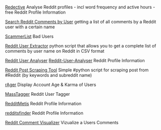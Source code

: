 
[Redective](https://www.redective.com/)
Analyse Reddit profiles - incl word frequency and active hours - free
Reddit Profile Information

[Search Reddit Comments by User](https://redditcommentsearch.com/)
getting a list of all comments by a Reddit user with a certain name

[ScammerList](https://universalscammerlist.com/)
Bad Users

[Reddit User Extractor](https://github.com/mylk/reddit-user-extractor)
python script that allows you to get a complete list of comments by user name on Reddit in CSV format

[Reddit User Analyser](https://atomiks.github.io/reddit-user-analyser)
[Reddit-User-Analyser](https://reddit-user-analyser.netlify.app/)
Reddit Profile Information

[Reddit Post Scraping Tool](https://github.com/rly0nheart/reddit-post-scraping-tool)
Simple #python script for scraping post from #Reddit (by keywords and subreddit name)

[rAger](https://chrome.google.com/webstore/detail/rager/fohlpjahcdbkpcckapphhpahbiajccmj)
Display Account Age & Karma of Users

[MassTagger](https://www.masstagger.com/)
Reddit User Tagger

[RedditMetis](https://redditmetis.com/)
Reddit Profile Information

[redditsfinder](https://github.com/Fitzy1293/redditsfinder)
Reddit Profile Information

[Reddit Comment Visualizer](https://roadtolarissa.com/javascript/reddit-comment-visualizer/)
Vizualize a Users Comments
